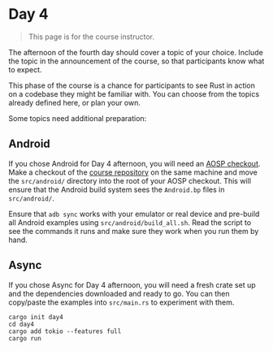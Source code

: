 # Day 4

> This page is for the course instructor.

The afternoon of the fourth day should cover a topic of your choice. Include
the topic in the announcement of the course, so that participants know what to
expect.

This phase of the course is a chance for participants to see Rust in action on a
codebase they might be familiar with. You can choose from the topics already
defined here, or plan your own.

Some topics need additional preparation:

## Android

If you chose Android for Day 4 afternoon, you will need an [AOSP checkout][1].
Make a checkout of the [course repository][2] on the same machine and move the
`src/android/` directory into the root of your AOSP checkout. This will ensure
that the Android build system sees the `Android.bp` files in `src/android/`.

Ensure that `adb sync` works with your emulator or real device and pre-build
all Android examples using `src/android/build_all.sh`. Read the script to see
the commands it runs and make sure they work when you run them by hand.

## Async

If you chose Async for Day 4 afternoon, you will need a fresh crate set up and
the dependencies downloaded and ready to go. You can then copy/paste the
examples into `src/main.rs` to experiment with them.

```shell
cargo init day4
cd day4
cargo add tokio --features full
cargo run
```

[1]: https://source.android.com/docs/setup/download/downloading
[2]: https://github.com/google/comprehensive-rust
